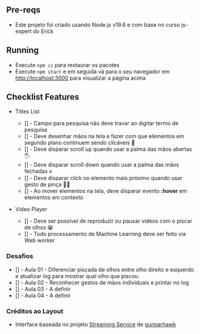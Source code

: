 



## Pre-reqs

- Este projeto foi criado usando Node.js v19.6 e com base no curso js-expert do Erick 

## Running

- Execute `npm ci` para restaurar os pacotes
- Execute `npm start` e em seguida vá para o seu navegador em [http://localhost:3000](http://localhost:3000) para visualizar a página acima

## Checklist Features
- Titles List
  - [] - Campo para pesquisa não deve travar ao digitar termo de pesquisa
  - [] - Deve desenhar mãos na tela e fazer com que elementos em segundo plano  continuem sendo clicáveis  🙌
  - [] - Deve disparar scroll up quando usar a palma das mãos abertas 🖐
  - [] - Deve disparar scroll down quando usar a palma das mãos fechadas ✊
  - [] - Deve disparar click no elemento mais próximo quando usar  gesto de pinça 🤏🏻
  - [] - Ao mover elementos na tela, deve disparar evento **:hover** em elementos em contexto

- Video Player
  - [] - Deve ser possivel de reproduzir ou pausar videos com o piscar de olhos 😁
  - [] - Todo processamento de Machine Learning deve ser feito via Web worker

### Desafios
- [] - Aula 01 - Diferenciar piscada de olhos entre olho direito e esquerdo e atualizar log para mostrar qual olho que piscou.
- [] - Aula 02 - Reconhecer gestos de mãos individuais e printar no log
- [] - Aula 03 - A definir
- [] - Aula 04 - A definir


### Créditos ao Layout
- Interface baseada no projeto [Streaming Service](https://codepen.io/Gunnarhawk/pen/vYJEwoM) de [gunnarhawk](https://github.com/Gunnarhawk)